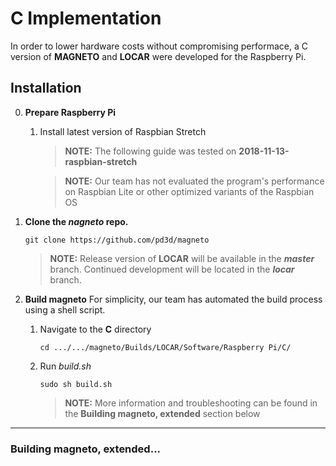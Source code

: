 # C Implementation

In order to lower hardware costs without compromising performace, a C version of **MAGNETO** and **LOCAR** were developed for the Raspberry Pi.

## Installation

0.  **Prepare Raspberry Pi**
    1.  Install latest version of Raspbian Stretch
        > **NOTE:** The following guide was tested on **2018-11-13-raspbian-stretch**
        
        > **NOTE:** Our team has not evaluated the program's performance on Raspbian Lite or other optimized variants of the Raspbian OS
    
    
1.  **Clone the _nagneto_ repo.**
    ```
    git clone https://github.com/pd3d/magneto
    ```

    > **NOTE:** Release version of **LOCAR** will be available in the _**master**_ branch. Continued development will be located in the         _**locar**_ branch.

2.  **Build magneto**
    For simplicity, our team has automated the build process using a shell script.
    
    1.  Navigate to the **C** directory
        ```
        cd .../.../magneto/Builds/LOCAR/Software/Raspberry Pi/C/
        ```
    2.  Run _build.sh_
        ```
        sudo sh build.sh
        ```
        > **NOTE:** More information and troubleshooting can be found in the **Building magneto, extended** section below
---

### Building magneto, extended...

